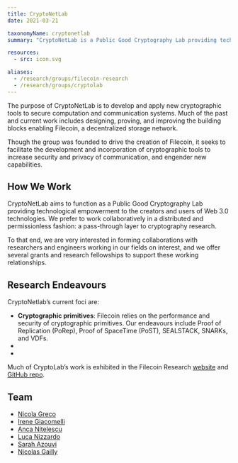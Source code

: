 ```yaml
---
title: CryptoNetLab
date: 2021-03-21

taxonomyName: cryptonetlab
summary: "CryptoNetLab is a Public Good Cryptography Lab providing technological empowerment by creating secure bulding blocks for Web 3.0 protocols."

resources:
  - src: icon.svg

aliases:
  - /research/groups/filecoin-research
  - /research/groups/cryptolab
---
```


The purpose of CryptoNetLab is to develop and apply new cryptographic tools to secure computation and communication systems. Much of the past and current work includes designing, proving, and improving the building blocks enabling Filecoin, a decentralized storage network.

Though the group was founded to drive the creation of Filecoin, it seeks to facilitate the development and incorporation of cryptographic tools to increase security and privacy of communication, and engender new capabilities.

## How We Work

CryptoNetLab aims to function as a Public Good Cryptography Lab providing technological empowerment to the creators and users of Web 3.0 technologies. We prefer to work collaboratively in a distributed and permissionless fashion: a pass-through layer to cryptography research.

To that end, we are very interested in forming collaborations with researchers and engineers working in our fields on interest, and we offer several grants and research fellowships to support these working relationships.

## Research Endeavours

CryptoNetlab’s current foci are:
- **Cryptographic primitives**: Filecoin relies on the performance and security of cryptographic primitives. Our endeavours include Proof of Replication (PoRep), Proof of SpaceTime (PoST), SEALSTACK, SNARKs, and VDFs.
- 
- 

Much of CryptoLab’s work is exhibited in the Filecoin Research [website](https://research.filecoin.io/) and [GitHub repo](https://github.com/filecoin-project/research/).



## Team
- [Nicola Greco](/authors/nicola-greco)
- [Irene Giacomelli](/authors/irene-giacomelli)
- [Anca Nitelescu](/authors/anca-nitulescu/)
- [Luca Nizzardo](/authors/luca-nizzardo)
- [Sarah Azouvi](/authors/sarah-azouvi)
- [Nicolas Gailly](/authors/nicolas-gailly)

